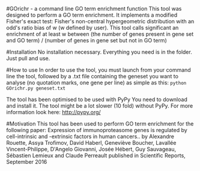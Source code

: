 #GOrichr - a command line GO term enrichment function
This tool was designed to perform a GO term enrichment.
It implements a modified Fisher's exact test: Fisher's non-central hypergeometric distribution with an odd's ratio bias of w (w defined by user).
This tool calls significant an enrichment of at least w between
(the number of genes present in gene set and GO term) / (number of genes in gene set but not in GO term)


#Installation
No installation necessary. Everything you need is in the folder. Just pull and use.

#How to use
In order to use the tool, you must launch from your command line the tool, followed by a .txt file containing the geneset you want to analyse (no quotation marks, one gene per line)
as simple as this:
```python GOrichr.py geneset.txt```

The tool has been optimised to be used with PyPy You need to download and install it. The tool might be a lot slower (10 fold) without PyPy.
For more information look here: http://pypy.org/


#Motivation
This tool has been used to perform GO term enrichment for the following paper:
Expression of immunoproteasome genes is regulated by cell-intrinsic and -extrinsic factors in human cancers..
by Alexandre Rouette, Assya Trofimov, David Haberl, Geneviève Boucher, Lavallée Vincent-Philippe, D'Angelo Giovanni, Josée Hébert, Guy Sauvageau, Sébastien Lemieux and Claude Perreault
published in Scientific Reports, September 2016
